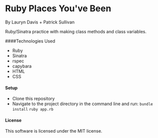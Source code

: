 # Ruby Places You've Been 

By Lauryn Davis + Patrick Sullivan 

Ruby/Sinatra practice with making class methods and class variables.

####Technologies Used

* Ruby
* Sinatra
* rspec
* capybara
* HTML
* CSS

#### Setup

* Clone this repository
* Navigate to the project directory in the command line and run:
`bundle install`
`ruby app.rb`

#### License

This software is licensed under the MIT license.
